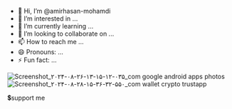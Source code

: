 - 👋 Hi, I’m @amirhasan-mohamdi
- 👀 I’m interested in ...
- 🌱 I’m currently learning ...
- 💞️ I’m looking to collaborate on ...
- 📫 How to reach me ...
- 😄 Pronouns: ...
- ⚡ Fun fact: ...

<!---
amirhasan-mohamdi/amirhasan-mohamdi is a ✨ special ✨ repository because its `README.md` (this file) appears on your GitHub profile.
You can click the Preview link to take a look at your changes.
--->
![Screenshot_۲۰۲۴-۰۸-۲۶-۱۳-۱۵-۱۲-۰۳۵_com google android apps photos](https://github.com/user-attachments/assets/de8d3c50-4166-4d0d-84e6-c27c557bdb16)
![Screenshot_۲۰۲۴-۰۸-۲۸-۱۵-۳۶-۳۲-۵۵۰_com wallet crypto trustapp](https://github.com/user-attachments/assets/88a2b788-aff2-4d9f-b1b5-5cc184681a75)

💲support me

